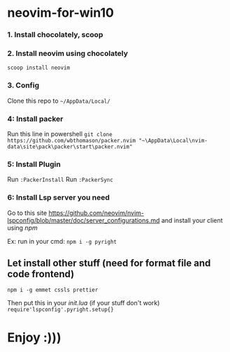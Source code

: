 # neovim-for-win10 
### 1. Install chocolately, scoop
### 2. Install neovim using chocolately
`scoop install neovim`
### 3. Config
Clone this repo to `~/AppData/Local/`
### 4: Install packer
Run this line in powershell `git clone https://github.com/wbthomason/packer.nvim "~\AppData\Local\nvim-data\site\pack\packer\start\packer.nvim"`
### 5: Install Plugin
Run `:PackerInstall`
Run `:PackerSync`
### 6: Install Lsp server you need 
Go to this site https://github.com/neovim/nvim-lspconfig/blob/master/doc/server_configurations.md and install your client using _npm_

Ex:
run in your cmd: `npm i -g pyright`

## Let install other stuff (need for format file and code frontend)
`npm i -g emmet cssls prettier` 

Then put this in your _init.lua_ (if your stuff don't work)
`require'lspconfig'.pyright.setup{}`

# Enjoy :)))
